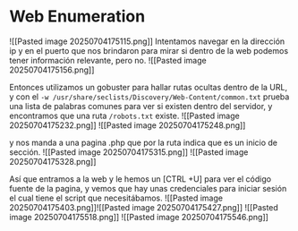 # Web Enumeration
![[Pasted image 20250704175115.png]]
Intentamos navegar en la dirección ip y en el puerto que nos brindaron para mirar si dentro de la web podemos tener información relevante, pero no.
![[Pasted image 20250704175156.png]]

Entonces utilizamos un gobuster para hallar rutas ocultas dentro de la URL, y con el `-w /usr/share/seclists/Discovery/Web-Content/common.txt` prueba una lista de palabras comunes para ver si existen dentro del servidor, y encontramos que una ruta `/robots.txt` existe.
![[Pasted image 20250704175232.png]]
![[Pasted image 20250704175248.png]]

y nos manda a una pagina .php que por la ruta indica que es un inicio de sección.
![[Pasted image 20250704175315.png]]
![[Pasted image 20250704175328.png]]

Así que entramos a la web y le hemos un [CTRL +U] para ver el código fuente de la pagina, y vemos que hay unas credenciales para iniciar sesión el cual tiene el script que necesitábamos.
![[Pasted image 20250704175403.png]]![[Pasted image 20250704175427.png]]
![[Pasted image 20250704175518.png]]
![[Pasted image 20250704175546.png]]
